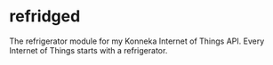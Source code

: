 refridged
=========

The refrigerator module for my Konneka Internet of Things API. Every Internet of Things starts with a refrigerator.
